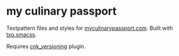 my culinary passport
==============

Textpattern files and styles for [myculinarypassport.com](http://myculinarypassport.com). Built with [txp.smacss](https://github.com/cuellarllar/txp.smacss).


Requires [cnk_versioning](https://github.com/whaleen/txp.foundation/blob/master/textpattern/plugins/cnk_versioning.txt) plugin.

